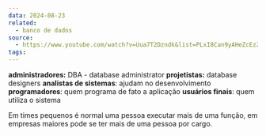 ```yaml
---
data: 2024-08-23
related:
  - banco de dados
source:
  - https://www.youtube.com/watch?v=Uua7T2Dzndk&list=PLxI8Can9yAHeZcEzZElhxwsQTf9MaG6sS&index=3
tags:
---
```

**administradores:**  DBA - database administrator
**projetistas:** database designers
**analistas de sistemas**: ajudam no desenvolvimento
**programadores**: quem programa de fato a aplicação
**usuários finais**: quem utiliza o sistema

Em times pequenos é normal uma pessoa executar mais de uma função, em empresas maiores pode se ter mais de uma pessoa por cargo.

